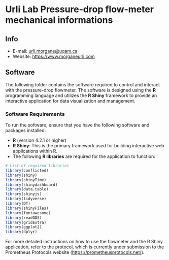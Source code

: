# Urli Lab Pressure-drop flow-meter mechanical informations


## Info
- E-mail: urli.morgane@uqam.ca
- Website: https://www.morganeurli.com

## Software

The following folder contains the software required to control and interact with the pressure-drop flowmeter. The software is designed using the **R** programming language and utilizes the **R Shiny** framework to provide an interactive application for data visualization and management.

### Software Requirements

To run the software, ensure that you have the following software and packages installed:

- **R** (version 4.2.1 or higher)
- **R Shiny**: This is the primary framework used for building interactive web applications within R.
- The following **R libraries** are required for the application to function:

```r
# List of required libraries
library(conflicted)
library(shiny)
library(shinyTime)
library(shinydashboard)
library(data.table)
library(shinyjs)
library(tidyverse)
library(DT)
library(shinyFiles)
library(fontawesome)
library(readODS)
library(gridExtra)
library(ggplot2)
library(dplyr)
```
For more detailed instructions on how to use the flowmeter and the R Shiny application, refer to the protocol, which is currently under submission to the Prometheus Protocols website (https://prometheusprotocols.net/).
